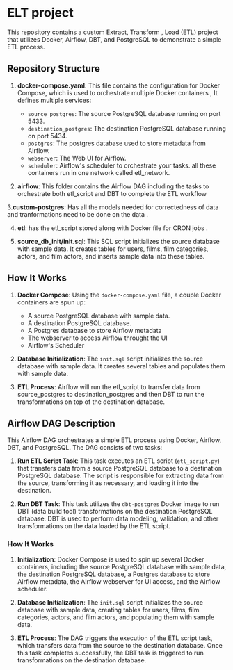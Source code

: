 # ELT project

This repository contains a custom Extract, Transform , Load (ETL) project that utilizes Docker,  Airflow, DBT, and PostgreSQL to demonstrate a simple ETL process.

## Repository Structure

1. **docker-compose.yaml**: This file contains the configuration for Docker Compose, which is used to orchestrate multiple Docker containers ,  It defines multiple services:
   - `source_postgres`: The source PostgreSQL database running on port 5433.
   - `destination_postgres`: The destination PostgreSQL database running on port 5434.
   - `postgres`: The postgres database used to store metadata from Airflow.
   - `webserver`: The Web UI for Airflow.
   - `scheduler`: Airflow's scheduler to orchestrate your tasks.
all these containers run in one network called etl_network.

2. **airflow**: This folder contains the Airflow DAG including the tasks to orchestrate both etl_script and DBT to complete the ETL workflow
   
3.**custom-postgres**: Has all the models needed for correctedness of data and tranformations need to be done on the data .

4. **etl**: has the etl_script stored along with Docker file for CRON jobs .

5. **source_db_init/init.sql**: This SQL script initializes the source database with sample data. It creates tables for users, films, film categories, actors, and film actors, and inserts sample data into these tables.

## How It Works

1. **Docker Compose**: Using the `docker-compose.yaml` file, a couple Docker containers are spun up:
   - A source PostgreSQL database with sample data.
   - A destination PostgreSQL database.
   - A Postgres database to store Airflow metadata
   - The webserver to access Airflow throught the UI
   - Airflow's Scheduler

2. **Database Initialization**: The `init.sql` script initializes the source database with sample data. It creates several tables and populates them with sample data.

3. **ETL Process**:  Airflow will run the etl_script to transfer data from source_postgres to destination_postgres   and then DBT to run the transformations on top of the destination database.

## Airflow DAG Description

This Airflow DAG orchestrates a simple ETL process using Docker, Airflow, DBT, and PostgreSQL. The DAG consists of two tasks:

1. **Run ETL Script Task**: This task executes an ETL script (`etl_script.py`) that transfers data from a source PostgreSQL database to a destination PostgreSQL database. The script is responsible for extracting data from the source, transforming it as necessary, and loading it into the destination.

2. **Run DBT Task**: This task utilizes the `dbt-postgres` Docker image to run DBT (data build tool) transformations on the destination PostgreSQL database. DBT is used to perform data modeling, validation, and other transformations on the data loaded by the ETL script.

### How It Works

1. **Initialization**: Docker Compose is used to spin up several Docker containers, including the source PostgreSQL database with sample data, the destination PostgreSQL database, a Postgres database to store Airflow metadata, the Airflow webserver for UI access, and the Airflow scheduler.

2. **Database Initialization**: The `init.sql` script initializes the source database with sample data, creating tables for users, films, film categories, actors, and film actors, and populating them with sample data.

3. **ETL Process**: The DAG triggers the execution of the ETL script task, which transfers data from the source to the destination database. Once this task completes successfully, the DBT task is triggered to run transformations on the destination database.

